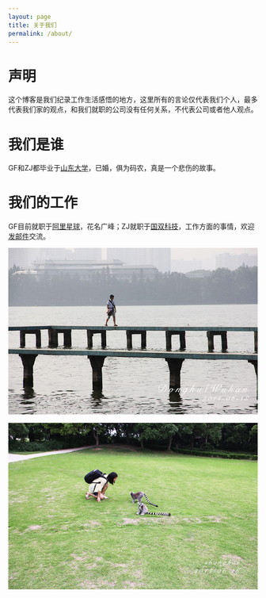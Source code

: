 ```yaml
---
layout: page
title: 关于我们
permalink: /about/
---
```


# 声明

这个博客是我们纪录工作生活感悟的地方，这里所有的言论仅代表我们个人，最多代表我们家的观点，和我们就职的公司没有任何关系，不代表公司或者他人观点。

# 我们是谁

GF和ZJ都毕业于[山东大学](http://www.sdu.edu.cn/)，已婚，俱为码农，真是一个悲伤的故事。

# 我们的工作

GF目前就职于[阿里星球](https://www.alibabaplanet.com/)，花名广峰；ZJ就职于[国双科技](http://www.gridsum.com/)，工作方面的事情，欢迎[发邮件](mailto://gf@gfzj.us)交流。

<p><img src="/images/body-gf.jpg" alt="GF的照片" /></p>
<p><img src="/images/body-zj.jpg" alt="ZJ的照片" /></p>
